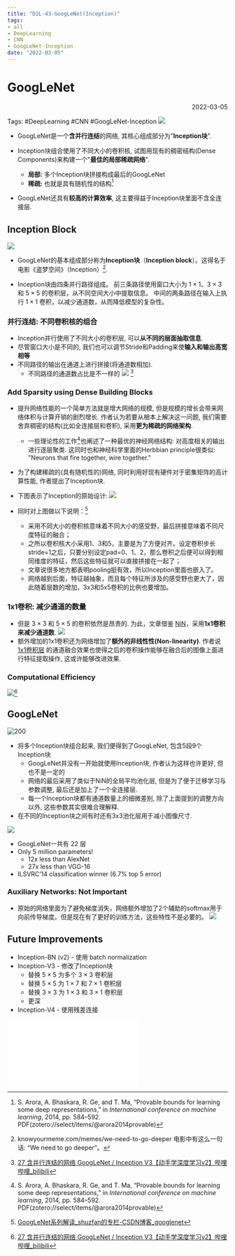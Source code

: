 ```yaml
---
title: "D2L-43-GoogLeNet(Inception)"
tags:
- all
- DeepLearning
- CNN
- GoogLeNet-Inception
date: "2022-03-05"
---
```

# GoogLeNet

<div align="right"> 2022-03-05</div>

Tags: #DeepLearning #CNN #GoogLeNet-Inception
![](notes/2022/2022.3/assets/img_2022-10-15.jpg)
- GoogLeNet是一个**含并行连结**的网络, 其核心组成部分为"**Inception块**".
- Inception块组合使用了不同大小的卷积核, 试图用现有的稠密结构(Dense Components)来构建一个"**最佳的局部稀疏网络**".
	- **局部:** 多个Inception块拼接构成最后的GoogLeNet
	- **稀疏:** 也就是具有随机性的结构[^1]

- GoogLeNet还具有**较高的计算效率**, 这主要得益于Inception块里面不含全连接层.

## Inception Block
![](notes/2022/2022.3/assets/inception.svg)

- GoogLeNet的基本组成部分称为**Inception块**（**Inception block**）。这得名于电影《盗梦空间》（Inception）[^2].

- Inception块由四条并行路径组成。 前三条路径使用窗口大小为 $1×1$、$3×3$ 和 $5×5$ 的卷积层，从不同空间大小中提取信息。 中间的两条路径在输入上执行 $1×1$ 卷积，以减少通道数，从而降低模型的复杂性。

### 并行连结: 不同卷积核的组合
- Inception并行使用了不同大小的卷积层, 可以**从不同的层面抽取信息**.
- 尽管窗口大小是不同的, 我们也可以调节Stride和Padding来使**输入和输出高宽相等**
- 不同路径的输出在通道上进行拼接(将通道数相加).
	- 不同路径的通道数占比是不一样的
	![](notes/2022/2022.3/assets/Pasted%20image%2020220305210148.png) [^4]

### Add Sparsity using Dense Building Blocks
- 提升网络性能的一个简单方法就是增大网络的规模, 但是规模的增长会带来网络体积与计算开销的剧烈增长. 作者认为若要从根本上解决这一问题, 我们需要舍弃稠密的结构(比如全连接层和卷积), 采用**更为稀疏的网络架构**. 
	- 一些理论性的工作[^1]也阐述了一种最优的神经网络结构: 对高度相关的输出进行逐层聚类. 这同时也和神经科学里面的Herbbian principle很类似: "Neurons that fire together, wire together."
- 为了构建稀疏的(具有随机性的)网络, 同时利用好现有硬件对于密集矩阵的高计算性能, 作者提出了Inception块.

- 下图表示了Inception的原始设计: 
![](notes/2022/2022.3/assets/Inception%20Naive%20Version.jpg)
- 同时对上图做以下说明：[^3]
	- 采用不同大小的卷积核意味着不同大小的感受野，最后拼接意味着不同尺度特征的融合；
	- 之所以卷积核大小采用1、3和5，主要是为了方便对齐。设定卷积步长stride=1之后，只要分别设定pad=0、1、2，那么卷积之后便可以得到相同维度的特征，然后这些特征就可以直接拼接在一起了；
	- 文章说很多地方都表明pooling挺有效，所以Inception里面也嵌入了。
	- 网络越到后面，特征越抽象，而且每个特征所涉及的感受野也更大了，因此随着层数的增加，3x3和5x5卷积的比例也要增加。

### 1x1卷积: 减少通道的数量
- 但是 $3×3$ 和 $5×5$ 的卷积依然是昂贵的.  为此，文章借鉴 [NiN](notes/2022/2022.3/D2L-42-NiN.md)，采用**1x1卷积来减少通道数**. 
![](notes/2022/2022.3/assets/Inception%20with%20dimension%20reduction.jpg)
- 额外增加的1x1卷积还为网络增加了**额外的非线性性(Non-linearity)**. 作者说 [1x1卷积层](notes/2022/2022.2/D2L-36-1x1卷积层.md) 的通道融合效果也使得之后的卷积操作能够在融合后的图像上面进行特征提取操作, 这或许能够改进效果.

### Computational Efficiency
![](notes/2022/2022.3/assets/Pasted%20image%2020220305210203.png)[^4]

## GoogLeNet
![200](notes/2022/2022.3/assets/LargeGoogLeNet_1.jpg)
- 将多个Inception块组合起来, 我们便得到了GoogLeNet, 包含5段9个Inception块
	- GoogLeNet并没有一开始就使用Inception块, 作者认为这样也许更好, 但也不是一定的
	- 网络的最后采用了类似于NiN的全局平均池化层, 但是为了便于迁移学习与参数调整, 最后还是加上了一个全连接层.
	- 每一个Inception块都有通道数量上的细微差别, 除了上面提到的调整方向以外, 这些参数其实很难合理解释.
- 在不同的Inception块之间有时还有3x3池化层用于减小图像尺寸.

![](notes/2022/2022.3/assets/inception-full.svg)

- GoogLeNet一共有 22 层
- Only 5 million parameters!
	- 12x less than AlexNet
	- 27x less than VGG-16
- ILSVRC’14 classification winner (6.7% top 5 error)
### Auxiliary Networks: Not Important
- 原始的网络里面为了避免梯度消失，网络额外增加了2个辅助的softmax用于向前传导梯度。但是现在有了更好的训练方法，这些特性不是必要的。
![](notes/2022/2022.3/assets/Pasted%20image%2020220305211135.png)

## Future Improvements
- Inception-BN (v2) - 使用 batch normalization
- Inception-V3 - 修改了Inception块
	- 替换 $5 \times 5$ 为多个 $3 \times 3$ 卷积层
	- 替换 $5 \times 5$ 为 $1 \times 7$ 和 $7 \times 1$ 卷积层
	- 替换 $3 \times 3$ 为 $1 \times 3$ 和 $3 \times 1$ 卷积层
	- 更深
- Inception-V4 - 使用残差连接

![Inception变种](notes/2022/2022.3/assets/Inception变种.pdf)


[^1]: S. Arora, A. Bhaskara, R. Ge, and T. Ma, “Provable bounds for learning some deep representations,” in _International conference on machine learning_, 2014, pp. 584–592. PDF(zotero://select/items/@arora2014provable)
[^2]: knowyourmeme.com/memes/we-need-to-go-deeper 电影中有这么一句话: “We need to go deeper”。
[^3]: [GoogLeNet系列解读_shuzfan的专栏-CSDN博客_googlenet](https://blog.csdn.net/shuzfan/article/details/50738394)
[^4]: [27 含并行连结的网络 GoogLeNet / Inception V3【动手学深度学习v2】哔哩哔哩_bilibili](https://www.bilibili.com/video/BV1b5411g7Xo?p=1)